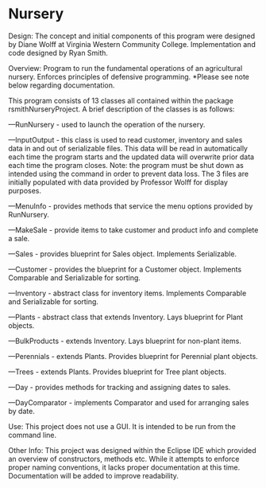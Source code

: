 Nursery
=======


Design: The concept and initial components of this program were designed by Diane Wolff at Virginia Western Community College. Implementation and code designed by Ryan Smith.



Overview: Program to run the fundamental operations of an agricultural nursery. Enforces principles of defensive programming. *Please see note below regarding documentation.

This program consists of 13 classes all contained within the package rsmithNurseryProject.
A brief description of the classes is as follows:

—RunNursery - used to launch the operation of the nursery.

—InputOutput - this class is used to read customer, inventory and sales data in and out of serializable files. This data will be read in automatically each time the program starts and the updated data will overwrite prior data each time the program closes. Note: the program must be shut down as intended using the command in order to prevent data loss. The 3 files are initially populated with data provided by Professor Wolff for display purposes. 

—MenuInfo - provides methods that service the menu options provided by RunNursery.

—MakeSale - provide items to take customer and product info and complete a sale.

—Sales - provides blueprint for Sales object. Implements Serializable.

—Customer - provides the blueprint for a Customer object. Implements Comparable and Serializable for sorting.

—Inventory - abstract class for inventory items. Implements Comparable and Serializable for sorting.

—Plants - abstract class that extends Inventory. Lays blueprint for Plant objects.

—BulkProducts - extends Inventory. Lays blueprint for non-plant items.

—Perennials - extends Plants. Provides blueprint for Perennial plant objects.

—Trees - extends Plants. Provides blueprint for Tree plant objects.

—Day - provides methods for tracking and assigning dates to sales.

—DayComparator - implements Comparator and used for arranging sales by date.



Use: This project does not use a GUI. It is intended to be run from the command line.



Other Info: This project was designed within the Eclipse IDE which provided an overview of constructors, methods etc. While it attempts to enforce proper naming conventions, it lacks proper documentation at this time. Documentation will be added to improve readability.

